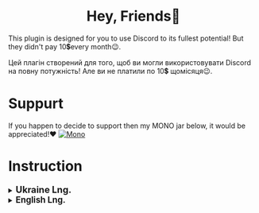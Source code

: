 <div align="center">

# Hey, Friends👋
</div>
This plugin is designed for you to use Discord to its fullest potential!
But they didn't pay 10💲every month😉.

Цей плагін створений для того, щоб ви могли використовувати Discord на повну потужність!
Але ви не платили по 10💲 щомісяця😉.
# Suppurt
If you happen to decide to support then my MONO jar below, it would be appreciated!❤️
[![Mono](https://githubphoto.s3.ap-northeast-1.amazonaws.com/download.jpeg)](https://send.monobank.ua/jar/5mHf9fj1DE)

# Instruction
<details>
  <summary><b><span style="font-size: 1.3em;">Ukraine Lng.</span></b></summary>
  <div>
    <div>
        &bull; <span style="font-size: 1.2em; margin-right: 2px;">Завантажуєм</span>
        <a href="https://betterdiscord.app/"><img src="https://img.shields.io/badge/BetterDiscord-3e82e5" alt="Version"></a>
    </div>
    <div>
        <p>&bull; <span style="font-size: 1.2em; margin-right: 2px;"> Після чого завантажуємо плагін</span>
        <a href=""><IMG src="https://img.shields.io/badge/Plugins-v1.3.0-red"></a> </p>
    </div>
        <p>&bull; <span style="font-size: 1.2em; margin-right: 2px;">І відкриваємо в папку</span> <span style="display: inline-block; background-color: #2d2d2d; color: #ffffff; padding: 2px 6px; border-radius: 5px; font-family: Consolas, monospace;">plugins</span> <span style="font-size: 1.2em; margin-right: 2px;">в налаштуваннях Діскорда
        <p>&bull; <span style="font-size: 1.2em; margin-right: 2px;">Після чого закидуємо в відкрившуюся папку завантажиний плагін \ активуємо плагін якщо потрібно </span></p>
  </div>
</details>

<details>
  <summary><b><span style="font-size: 1.2em;">English Lng.</span></b></summary>
  <div>
      <div>
        &bull; <span style="font-size: 1.2em; margin-right: 2px;">Download</span>
        <a href="https://betterdiscord.app/"><img src="https://img.shields.io/badge/BetterDiscord-3e82e5" alt="Version"></a>
      </div>
     <div>
        <p>&bull; <span style="font-size: 1.2em; margin-right: 2px;"> Then download the plugin</span>
        <a href="https://github.com/Arsen3241/DiscordNitroFree/releases/tag/v1.3.0"><IMG src="https://img.shields.io/badge/Plugins-v1.3.0-red"></a> </p>
     </div>
      <p>&bull; <span style="font-size: 1.2em; margin-right: 2px;">And open in the folder</span> <span style="display: inline-block; background-color: #2d2d2d; color: #ffffff; padding: 2px 6px; border-radius: 5px; font-family: Consolas, monospace;">plugins</span> <span style="font-size: 1.2em; margin-right: 2px;">in the Discord settings
      <p>&bull; <span style="font-size: 1.2em; margin-right: 2px;">Then we throw the downloaded plugin into the opened folder \ activate the plugin if necessaryactivate the plugin if necessary</span></p>
  </div>
</details>